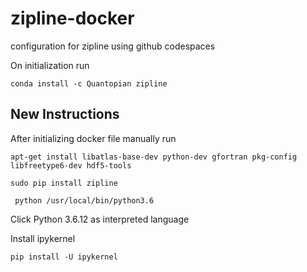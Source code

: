 # zipline-docker
configuration for zipline using github codespaces


On initialization run 
```
conda install -c Quantopian zipline
```


## New Instructions

After initializing docker file manually run

```
apt-get install libatlas-base-dev python-dev gfortran pkg-config libfreetype6-dev hdf5-tools
```

```
sudo pip install zipline
```

```
 python /usr/local/bin/python3.6
 ```

 Click Python 3.6.12 as interpreted language


Install ipykernel
 ```
 pip install -U ipykernel
 ```